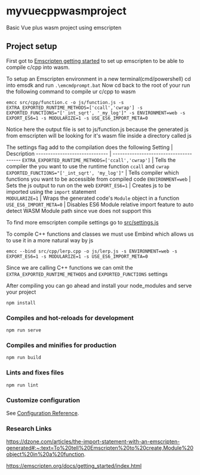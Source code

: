 
# myvuecppwasmproject

Basic Vue plus wasm project using emscripten

## Project setup
First got to [Emscripten getting started](https://emscripten.org/docs/getting_started/index.html) to set up emscripten to be able to compile c/cpp into wasm. 

To setup an Emscripten environment in a new terminal(cmd/powershell) cd into emsdk and run `.\emcmdprompt.bat`
Now cd back to the root of your run the following command to compile ur c/cpp to wasm
```
emcc src/cpp/function.c -o js/function.js -s EXTRA_EXPORTED_RUNTIME_METHODS=['ccall','cwrap'] -s EXPORTED_FUNCTIONS="['_int_sqrt', '_my_log']" -s ENVIRONMENT=web -s EXPORT_ES6=1 -s MODULARIZE=1 -s USE_ES6_IMPORT_META=0
``` 
Notice here the output file is set to js/function.js because the generated js from emscripten will be looking for it's wasm file inside a directory called js

The settings flag add to the compilation does the following 
Setting | Description
------------------------------ | ---------------------------------------
`EXTRA_EXPORTED_RUNTIME_METHODS=['ccall','cwrap']` | Tells the compiler the you want to use the runtime function `ccall` and `cwrap`
`EXPORTED_FUNCTIONS="['_int_sqrt', 'my_log']"` | Tells compiler which functions you want to be accessible from compiled code
`ENVIRONMENT=web` | Sets the js output to run on the web
`EXPORT_ES6=1` | Creates js to be imported using the `import` statement  
`MODULARIZE=1` | Wraps the generated code's `Module` object in a function
`USE_ES6_IMPORT_META=0` | Disables ES6 Module relative import feature to auto detect WASM Module path since vue does not support this

To find more emscripten compile settings go to [src/settings.js](https://github.com/emscripten-core/emscripten/blob/master/src/settings.js)

To compile C++ functions and classes we must use Embind which allows us to use it in a more natural way by js
```
emcc --bind src/cpp/lerp.cpp -o js/lerp.js -s ENVIRONMENT=web -s EXPORT_ES6=1 -s MODULARIZE=1 -s USE_ES6_IMPORT_META=0
```
Since we are calling C++ functions we can omit the `EXTRA_EXPORTED_RUNTIME_METHODS` and `EXPORTED_FUNCTIONS` settings

After compiling you can go ahead and install your node_modules and serve your project

```
npm install
```

### Compiles and hot-reloads for development
```
npm run serve
```

### Compiles and minifies for production
```
npm run build
```

### Lints and fixes files
```
npm run lint
```

### Customize configuration
See [Configuration Reference](https://cli.vuejs.org/config/).

### Research Links

https://dzone.com/articles/the-import-statement-with-an-emscripten-generated#:~:text=To%20tell%20Emscripten%20to%20create,Module%20object%20in%20a%20function. 

https://emscripten.org/docs/getting_started/index.html 

